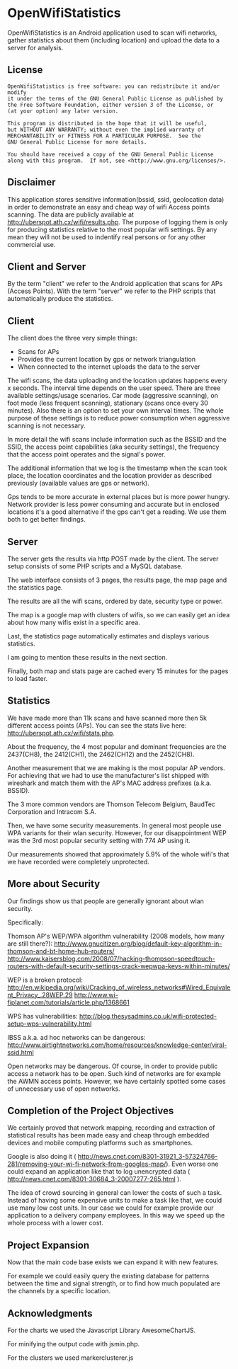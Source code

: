 OpenWifiStatistics
==================

OpenWifiStatistics is an Android application used to scan wifi networks, 
gather statistics about them (including location) and upload the data to a
server for analysis.

License
-------

    OpenWifiStatistics is free software: you can redistribute it and/or modify
    it under the terms of the GNU General Public License as published by
    the Free Software Foundation, either version 3 of the License, or
    (at your option) any later version.
    
    This program is distributed in the hope that it will be useful,
    but WITHOUT ANY WARRANTY; without even the implied warranty of
    MERCHANTABILITY or FITNESS FOR A PARTICULAR PURPOSE.  See the
    GNU General Public License for more details.
    
    You should have received a copy of the GNU General Public License
    along with this program.  If not, see <http://www.gnu.org/licenses/>.

Disclaimer
----------

This application stores sensitive information(bssid, ssid, geolocation data) 
in order to demonstrate an easy and cheap way of wifi Access points scanning. 
The data are publicly available at http://uberspot.ath.cx/wifi/results.php. 
The purpose of logging them is only for producing statistics relative to 
the most popular wifi settings. By any mean they will not be used to indentify 
real persons or for any other commercial use.

Client and Server
-----------------

By the term "client" we refer to the Android application that scans for APs 
(Access Points). With the term "server" we refer to the PHP scripts that 
automatically produce the statistics.

Client
------

The client does the three very simple things:

 * Scans for APs
 * Provides the current location by gps or network triangulation
 * When connected to the internet uploads the data to the server
 
The wifi scans, the data uploading and the location updates happens every x seconds. 
The interval time depends on the user speed. There are three available settings/usage
scenarios. Car mode (aggressive scanning), on foot mode (less frequent scanning), stationary
(scans once every 30 minutes). Also there is an option to set your own interval times.
The whole purpose of these settings is to reduce power consumption when aggressive 
scanning is not necessary.

In more detail the wifi scans include information such as the BSSID and the
SSID, the access point capabilities (aka security settings), the frequency
that the access point operates and the signal's power.

The additional information that we log is the timestamp when the scan
took place, the location coordinates and the location provider as described
previously (available values are gps or network).

Gps tends to be more accurate in external places but is more power hungry.
Network provider is less power consuming and accurate but in enclosed locations
it's a good alternative if the gps can't get a reading.
We use them both to get better findings.

Server
------

The server gets the results via http POST made by the client. The server
setup consists of some PHP scripts and a MySQL database.

The web interface consists of 3 pages, the results page, the map page and
the statistics page.

The results are all the wifi scans, ordered by date, security type or power.

The map is a google map with clusters of wifis, so we can easily get an idea
about how many wifis exist in a specific area.

Last, the statistics page automatically estimates and displays various statistics.

I am going to mention these results in the next section.

Finally, both map and stats page are cached every 15 minutes for the pages
to load faster.

Statistics
----------

We have made more than 11k scans and have scanned more then 5k different
access points (APs). You can see the stats live here: http://uberspot.ath.cx/wifi/stats.php.

About the frequency, the 4 most popular and dominant frequencies are the
2437(CH8), the 2412(CH1), the 2462(CH12) and the 2452(CH8).

Another measurement that we are making is the most popular AP vendors. For
achieving that we had to use the manufacturer's list shipped with wireshark
and match them with the AP's MAC address prefixes (a.k.a. BSSID).

The 3 more common vendors are Thomson Telecom Belgium, BaudTec Corporation
and Intracom S.A.

Then, we have some security measurements. In general most people use
WPA variants for their wlan security. However, for our disappointment
WEP was the 3rd most popular security setting with 774 AP using it.

Our measurements showed that approximately 5.9% of the whole wifi's that
we have recorded were completely unprotected.

More about Security
-------------------

Our findings show us that people are generally ignorant about wlan security.

Specifically:

Thomson AP's WEP/WPA algorithm vulnerability (2008 models, how many are still there?):
http://www.gnucitizen.org/blog/default-key-algorithm-in-thomson-and-bt-home-hub-routers/
http://www.kaisersblog.com/2008/07/hacking-thompson-speedtouch-routers-with-default-security-settings-crack-wepwpa-keys-within-minutes/

WEP is a broken protocol:
http://en.wikipedia.org/wiki/Cracking_of_wireless_networks#Wired_Equivalent_Privacy_.28WEP.29
http://www.wi-fiplanet.com/tutorials/article.php/1368661

WPS has vulnerabilities:
http://blog.thesysadmins.co.uk/wifi-protected-setup-wps-vulnerability.html

IBSS a.k.a. ad hoc networks can be dangerous:
http://www.airtightnetworks.com/home/resources/knowledge-center/viral-ssid.html

Open networks may be dangerous. Of course, in order to provide public access a
network has to be open. Such kind of networks are for example the AWMN access points.
However, we have certainly spotted some cases of unnecessary use of open networks.

Completion of the Project Objectives
------------------------------------

We certainly proved that network mapping, recording and extraction
of statistical results has been made easy and cheap through embedded devices
and mobile computing platforms such as smartphones.

Google is also doing it 
( http://news.cnet.com/8301-31921_3-57324766-281/removing-your-wi-fi-network-from-googles-map/).
Even worse one could expand an application like that to log unencrypted data
( http://news.cnet.com/8301-30684_3-20007277-265.html ).

The idea of crowd sourcing in general can lower the costs of such a task.
Instead of having some expensive units to make a task like that, we could use
many low cost units. In our case we could for example provide our application
to a delivery company employees. In this way we speed up the whole process
with a lower cost.

Project Expansion
-----------------

Now that the main code base exists we can expand it with new features.

For example we could easily query the existing database for patterns between
the time and signal strength, or to find how much populated are the channels
by a specific location.

Acknowledgments
---------------

For the charts we used the Javascript Library AwesomeChartJS.

For minifying the output code with jsmin.php.

For the clusters we used markerclusterer.js
